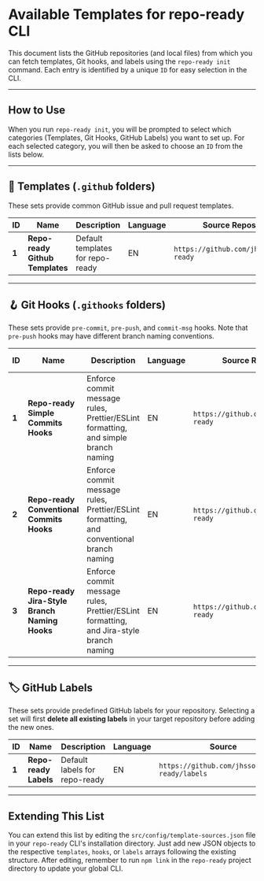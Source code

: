# Available Templates for repo-ready CLI

This document lists the GitHub repositories (and local files) from which you can fetch templates, Git hooks, and labels using the `repo-ready init` command. Each entry is identified by a unique `ID` for easy selection in the CLI.

---

## How to Use

When you run `repo-ready init`, you will be prompted to select which categories (Templates, Git Hooks, GitHub Labels) you want to set up. For each selected category, you will then be asked to choose an `ID` from the lists below.

---

## 📄 Templates (`.github` folders)

These sets provide common GitHub issue and pull request templates.

| ID | Name | Description | Language | Source Repository | Included Files |
|---|---|---|---|---|---|
| **1** | **Repo-ready Github Templates** | Default templates for repo-ready | EN | `https://github.com/jhssong/repo-ready` | `feature_request.yml`, `bug_report.yml`, `config.yml`, `PULL_REQUEST_TEMPLATE.md` |

---

## 🪝 Git Hooks (`.githooks` folders)

These sets provide `pre-commit`, `pre-push`, and `commit-msg` hooks. Note that `pre-push` hooks may have different branch naming conventions.

| ID | Name | Description | Language | Source Repository | Included Hooks |
|---|---|---|---|---|---|
| **1** | **Repo-ready Simple Commits Hooks** | Enforce commit message rules, Prettier/ESLint formatting, and simple branch naming | EN | `https://github.com/jhssong/repo-ready` | `commit-msg`, `pre-commit`, `pre-push` |
| **2** | **Repo-ready Conventional Commits Hooks** | Enforce commit message rules, Prettier/ESLint formatting, and conventional branch naming | EN | `https://github.com/jhssong/repo-ready` | `commit-msg`, `pre-commit`, `pre-push` |
| **3** | **Repo-ready Jira-Style Branch Naming Hooks** | Enforce commit message rules, Prettier/ESLint formatting, and Jira-style branch naming | EN | `https://github.com/jhssong/repo-ready` | `commit-msg`, `pre-commit`, `pre-push` |

---

## 🏷️ GitHub Labels

These sets provide predefined GitHub labels for your repository. Selecting a set will first **delete all existing labels** in your target repository before adding the new ones.

| ID | Name | Description | Language | Source |
|---|---|---|---|---|
| **1** | **Repo-ready Labels** | Default labels for repo-ready | EN | `https://github.com/jhssong/repo-ready/labels` |

---

## Extending This List

You can extend this list by editing the `src/config/template-sources.json` file in your `repo-ready` CLI's installation directory. Just add new JSON objects to the respective `templates`, `hooks`, or `labels` arrays following the existing structure. After editing, remember to run `npm link` in the `repo-ready` project directory to update your global CLI.
